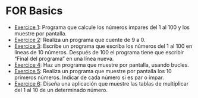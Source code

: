 # FOR Basics
-  [Exercice 1](https://github.com/oscarjuly23/Java_Basics/blob/main/FOR_Basics/Eje1.java):
Programa que calcule los números impares del 1 al 100 y los muestre por pantalla.
-  [Exercice 2](https://github.com/oscarjuly23/Java_Basics/blob/main/FOR_Basics/Eje2.java):
Realiza un programa que cuente de 9 a 0.
-  [Exercice 3](https://github.com/oscarjuly23/Java_Basics/blob/main/FOR_Basics/Eje3.java):
Escribe un programa que escriba los números del 1 al 100 en líneas de 10 números. Después de 100 el programa tiene que escribir “Final del programa” en una línea nueva.
-  [Exercice 4](https://github.com/oscarjuly23/Java_Basics/blob/main/FOR_Basics/Eje4.java):
Haz un programa que muestre por pantalla, usando bucles.
-  [Exercice 5](https://github.com/oscarjuly23/Java_Basics/blob/main/FOR_Basics/Eje5.java):
Realiza un programa que muestre por pantalla los 10 primeros números. Indicar de cada número si es par o impar.
-  [Exercice 6](https://github.com/oscarjuly23/Java_Basics/blob/main/FOR_Basics/Eje6.java):
Diseña una aplicación que muestre las tablas de multiplicar del 1 al 10 de un determinado número.
